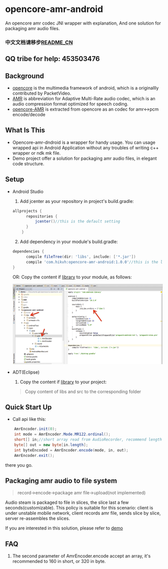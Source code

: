opencore-amr-android
====================

An opencore amr codec JNI wrapper with explanation,
And one solution for packaging amr audio files.

### 中文文档请移步[README_CN](README_CN.md)
## QQ tribe for help: 453503476

## Background
- [opencore][1] is the multimedia framework of android, which is a originallly contributed by PacketVideo.
- [AMR][2] is abbreviation for Adaptive Multi-Rate audio codec, which is an audio compression format optimized for speech coding.
- [opencore-AMR][3] is extracted from opencore as an codec for amr<->pcm encode/decode

## What Is This
- Opencore-amr-dndroid is a wrapper for handy usage. You can usage wrapped api in Android Application without any troubles of writing c++ wrapper or ndk mk file.
- Demo project offer a solution for packaging amr audio files, in elegant code structure.

## Setup
- Android Studio

  1. Add jcenter as your repository in project's build.gradle:
  ```gradle
  allprojects {
        repositories {
            jcenter()//this is the default setting
        }
      }
  ```
  2. Add dependency in your module's build.gradle:
  ```gradle
  dependencies {
        compile fileTree(dir: 'libs', include: ['*.jar'])
        compile 'com.hikvh:opencore-amr-android:1.0.0'//this is the lib
  }
  ```

  OR: Copy the content if [library](library/) to your module, as follows:

  ![Integration](screenshot/android_studio_integration.png)

- ADT(Eclipse)
  1. Copy the content if [library](library/) to your project:
  > Copy content of libs and src to the corresponding folder

## Quick Start Up
- Call api like this:

``` java
    AmrEncoder.init(0);
    int mode = AmrEncoder.Mode.MR122.ordinal();
    short[] in;//short array read from AudioRecorder, recommend length 160
    byte[] out = new byte[in.length];
    int byteEncoded = AmrEncoder.encode(mode, in, out);
    AmrEncoder.exit();
```
there you go.

## Packaging amr audio to file system
> record->encode->package amr file->upload(not implemented)

Audio steam is packaged to file in slices, the slice last a few seconds(customizable). This policy is suitable for this scenario: client is under unstable mobile network, client records amr file, sends slice by slice, server re-assembles the slices.

If you are interested in this solution, please refer to [demo](demo/)


## FAQ
1. The second parameter of AmrEncoder.encode accept an array, it's recommended to 160 in short, or 320 in byte.

  [1]: https://github.com/android/platform_external_opencore
  [2]: http://en.wikipedia.org/wiki/Adaptive_Multi-Rate_audio_codec
  [3]: http://opencore-amr.sourceforge.net/
